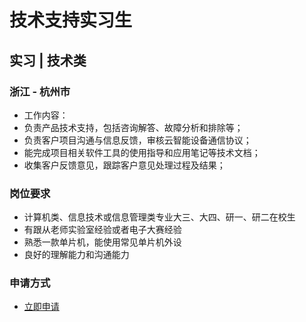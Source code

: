 
# 技术支持实习生
## 实习  |  技术类
### 浙江 - 杭州市

- 工作内容：
- 负责产品技术支持，包括咨询解答、故障分析和排除等；
- 负责客户项目沟通与信息反馈，审核云智能设备通信协议；
- 能完成项目相关软件工具的使用指导和应用笔记等技术文档；
- 收集客户反馈意见，跟踪客户意见处理过程及结果；
### 岗位要求
- 计算机类、信息技术或信息管理类专业大三、大四、研一、研二在校生
- 有跟从老师实验室经验或者电子大赛经验
- 熟悉一款单片机，能使用常见单片机外设
- 良好的理解能力和沟通能力
### 申请方式
- <a href="mailto:hr@tuya.com?subject=求职简历-技术支持实习生-来自GitHub">立即申请</a>